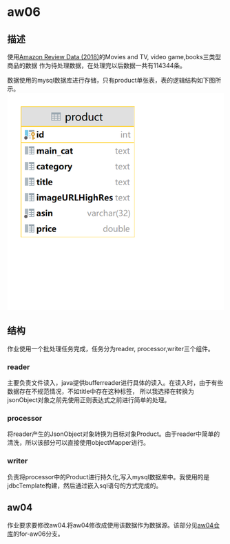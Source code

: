 # aw06

## 描述
使用[Amazon Review Data (2018)](https://nijianmo.,github.io/amazon/index.html)的Movies and TV, video game,books三类型商品的数据
作为待处理数据，在处理完以后数据一共有114344条。

数据使用的mysql数据库进行存储，只有product单张表，表的逻辑结构如下图所示。
![img.png](img.png)

## 结构
作业使用一个批处理任务完成，任务分为reader, processor,writer三个组件。

### reader
主要负责文件读入，java提供bufferreader进行具体的读入。在读入时，由于有些数据存在不规范情况，不如title中存在<span>这种标签，
所以我选择在转换为jsonObject对象之前先使用正则表达式之前进行简单的处理。

### processor
将reader产生的JsonObject对象转换为目标对象Product。由于reader中简单的清洗，所以该部分可以直接使用objectMapper进行。

### writer
负责将processor中的Product进行持久化,写入mysql数据库中。我使用的是jdbcTemplate构建，然后通过嵌入sql语句的方式完成的。


## aw04
作业要求要修改aw04.将aw04修改成使用该数据作为数据源。该部分见[aw04仓库](https://github.com/sawork-2022/aw04-ai-roboter-1.git)的for-aw06分支。